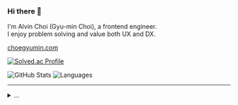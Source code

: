 <!--
**choegyumin/choegyumin** is a ✨ _special_ ✨ repository because its `README.md` (this file) appears on your GitHub profile.

Here are some ideas to get you started:

- 🔭 I’m currently working on ...
- 🌱 I’m currently learning ...
- 👯 I’m looking to collaborate on ...
- 🤔 I’m looking for help with ...
- 💬 Ask me about ...
- 📫 How to reach me: ...
- 😄 Pronouns: ...
- ⚡ Fun fact: ...
-->

### Hi there 👋

I'm Alvin Choi (Gyu-min Choi), a frontend engineer.  
I enjoy problem solving and value both UX and DX.

[choegyumin.com](https://choegyumin.com/about/)

[![Solved.ac Profile](http://mazassumnida.wtf/api/mini/generate_badge?boj=choegyumin)](https://solved.ac/choegyumin)

<div>
  <img alt="GitHub Stats" src="https://github-readme-stats.vercel.app/api?username=choegyumin&title_color=316dca&text_color=88888890&icon_color=316dca&bg_color=ffffff00&border_color=88888840&hide_title=true&hide_rank=true&hide=issues,contribs&show_icons=true&disable_animations=true&include_all_commits=true">
  
  <img alt="Languages" src="https://github-readme-stats.vercel.app/api/top-langs/?username=choegyumin&title_color=316dca&text_color=88888890&icon_color=316dca&bg_color=ffffff00&border_color=88888840&hide_title=true&hide_progress=true&disable_animations=true">
</div>

---

<details>
  <summary>...</summary>
  <ul>
    <li><a href="https://github.com/gmchoi-hdj">gmchoi-hdj</a> 2018.12 - 2022.10</li>
    <li><a href="https://github.com/alvin-igaw">alvin-igaw</a> 2016.12 - 2018.11</li>
  </ul>
</details>
